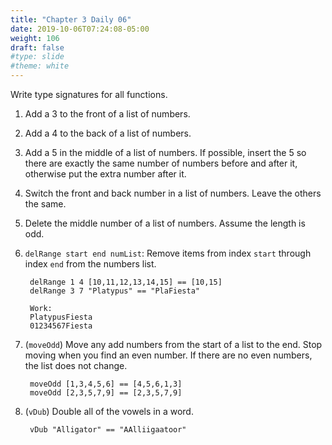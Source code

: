 ```yaml
---
title: "Chapter 3 Daily 06"
date: 2019-10-06T07:24:08-05:00
weight: 106
draft: false
#type: slide
#theme: white
---
```

Write type signatures for all functions.

1. Add a 3 to the front of a list of numbers.
2. Add a 4 to the back of a list of numbers.
3. Add a 5 in the middle of a list of numbers. If possible, insert the
   5 so there are exactly the same number of numbers before and after
   it, otherwise put the extra number after it. 
4. Switch the front and back number in a list of numbers. Leave the
   others the same.
5. Delete the middle number of a list of numbers. Assume the length is odd.
6. `delRange start end numList`: Remove items from index `start`
   through index `end` from the numbers list.

        delRange 1 4 [10,11,12,13,14,15] == [10,15]
        delRange 3 7 "Platypus" == "PlaFiesta"
        
        Work:
        PlatypusFiesta
        01234567Fiesta

7. (`moveOdd`) Move any add numbers from the start of a list to the end. Stop
   moving when you find an even number. If there are no even numbers,
   the list does not change.
   
        moveOdd [1,3,4,5,6] == [4,5,6,1,3]
        moveOdd [2,3,5,7,9] == [2,3,5,7,9]
8. (`vDub`) Double all of the vowels in a word.

        vDub "Alligator" == "AAlliigaatoor"

